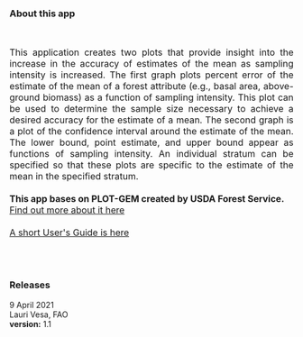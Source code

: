 ### About this app
<br>
<p style=" font-size:16px; text-align:justify;">
This application creates two plots that provide insight into the increase in the accuracy of estimates of the mean 
                         as sampling intensity is increased. The first graph plots percent error of the estimate of the mean of a forest attribute 
                         (e.g., basal area, above-ground biomass) as a function of sampling intensity. This plot can be used to determine the sample 
                         size necessary to achieve a desired accuracy for the estimate of a mean. The second graph is a plot of the confidence interval 
                         around the estimate of the mean. The lower bound, point estimate, and upper bound appear as functions of sampling intensity. 
                         An individual stratum can be specified so that these plots are specific to the estimate of the mean in the specified stratum.
<br><br>
<b>This app bases on PLOT-GEM created by USDA Forest Service.</b>
<br>
<a href="https://www.fs.fed.us/emc/rig/Plot-GEM/index.shtml" target="_blank">Find out more about it here</a>
<br><br>
<a href="https://drive.google.com/open?id=1MX5417xsAShEjDUb11JzLvhy1XJh7p_u" target="_blank">A short User's Guide is here</a>

<br><br>

### Releases
<p style=" font-size:14px; text-align:justify;">
9 April 2021&nbsp;&nbsp;
<br>
Lauri Vesa, FAO
<br>
<b>version:</b> 1.1
